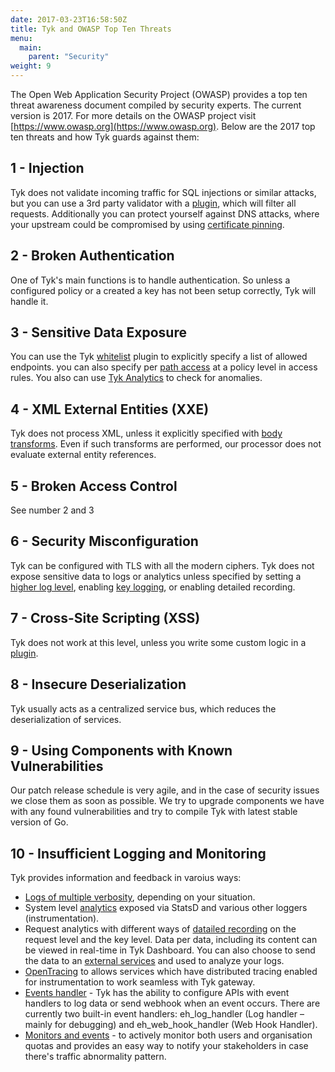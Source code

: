 ```yaml
---
date: 2017-03-23T16:58:50Z
title: Tyk and OWASP Top Ten Threats
menu:
  main:
    parent: "Security"
weight: 9 
---
```


The Open Web Application Security Project (OWASP) provides a top ten threat awareness document compiled by security experts. The current version is 2017. For more details on the OWASP project visit [https://www.owasp.org](https://www.owasp.org). Below are the 2017 top ten threats and how Tyk guards against them:

## <a name="1-injection"></a>1 - Injection

Tyk does not validate incoming traffic for SQL injections or similar attacks, but you can use a 3rd party validator with a [plugin](https://tyk.io/docs/customise-tyk/plugins/), which will filter all requests. Additionally you can protect yourself against DNS attacks, where your upstream could be compromised by using [certificate pinning](https://tyk.io/docs/security/certificate-pinning/).

## <a name="2-broken-authentication"></a>2 - Broken Authentication

One of Tyk's main functions is to handle authentication. So unless a configured policy or a created a key has not been setup correctly, Tyk will handle it.

## <a name="3-sensitive-data-exposure"></a>3 - Sensitive Data Exposure

You can use the Tyk [whitelist](https://tyk.io/docs/transform-traffic/endpoint-designer/#whitelist) plugin to explicitly specify a list of allowed endpoints. you can also specify per [path access](https://tyk.io/docs/security/security-policies/secure-apis-method-path/) at a policy level in access rules. You also can use [Tyk Analytics](https://tyk.io/docs/analyse/redis-mongodb-sizing/#a-name-analytics-a-analytics) to check for anomalies.

## <a name="4-xml-external-entities"></a>4 - XML External Entities (XXE)

Tyk does not process XML, unless it explicitly specified with [body transforms](https://tyk.io/docs/transform-traffic/endpoint-designer/#body-transform). Even if such transforms are performed, our processor does not evaluate external entity references.

## <a name="5-broken-access"></a>5 - Broken Access Control

See number 2 and 3

## <a name="6-security-misconfiguration"></a>6 - Security Misconfiguration

Tyk can be configured with TLS with all the modern ciphers. Tyk does not expose sensitive data to logs or analytics unless specified by setting a [higher log level](https://tyk.io/docs/log-data/), enabling [key logging](https://tyk.io/docs/configure/tyk-gateway-configuration-options/#a-name-enable-key-logging-a-enable-key-logging), or enabling detailed recording.

## <a name="7-cross-site-scripting"></a>7 - Cross-Site Scripting (XSS)

Tyk does not work at this level, unless you write some custom logic in a [plugin](https://tyk.io/docs/customise-tyk/plugins/).

## <a name="8-insecure-deserialization"></a>8 - Insecure Deserialization

Tyk usually acts as a centralized service bus, which reduces the deserialization of services.

## <a name="9-known-vulnerabilities"></a> 9 - Using Components with Known Vulnerabilities

Our patch release schedule is very agile, and in the case of security issues we close them as soon as possible. We try to upgrade components we have with any found vulnerabilities and try to compile Tyk with latest stable version of Go.

## <a name="10-insufficient-logging-monitoring"></a>10 - Insufficient Logging and Monitoring

Tyk provides information and feedback in varoius ways: 
- [Logs of multiple verbosity](https://tyk.io/docs/log-data/), depending on your situation. 
- System level [analytics](https://tyk.io/docs/basic-config-and-security/report-monitor-trigger-events/instrumentation/) exposed via StatsD and various other loggers (instrumentation).
- Request analytics with different ways of [datailed recording](https://site-dev.tykbeta.com/docs/analytics-and-reporting/useful-debug-modes/) on the request level and the key level. Data per data, including its content can be viewed in real-time in Tyk Dashboard. You can also choose to send the data to an [external services](https://site-dev.tykbeta.com/docs/tyk-configuration-reference/tyk-pump-configuration/tyk-pump-configuration/#supported-backends) and used to analyze your logs.
- [OpenTracing](https://site-dev.tykbeta.com/docs/advanced-configuration/opentracing/) to allows services which have distributed tracing enabled for instrumentation to work seamless with Tyk gateway. 
- [Events handler](https://site-dev.tykbeta.com/docs/basic-config-and-security/report-monitor-trigger-events/) - Tyk has the ability to configure APIs with event handlers to log data or send webhook when an event occurs.
There are currently two built-in event handlers: eh_log_handler (Log handler – mainly for debugging) and eh_web_hook_handler (Web Hook Handler).
- [Monitors and events](https://site-dev.tykbeta.com/docs/basic-config-and-security/report-monitor-trigger-events/monitors/) - to actively monitor both users and organisation quotas and provides an easy way to notify your stakeholders in case there's traffic abnormality pattern.
